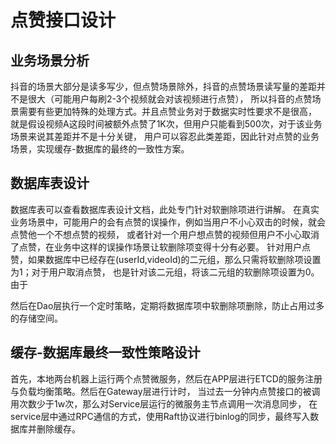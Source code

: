 # 点赞接口设计
## 业务场景分析
抖音的场景大部分是读多写少，但点赞场景除外，抖音的点赞场景读写量的差距并不是很大（可能用户每刷2-3个视频就会对该视频进行点赞），
所以抖音的点赞场景需要有些更加特殊的处理方式。并且点赞业务对于数据实时性要求不是很高，
就是假设视频A这段时间被额外点赞了1K次，但用户只能看到500次，对于该业务场景来说其差距并不是十分关键，
用户可以容忍此类差距，因此针对点赞的业务场景，实现缓存-数据库的最终的一致性方案。

## 数据库表设计
数据库表可以查看数据库表设计文档，此处专门针对软删除项进行讲解。
在真实业务场景中，可能用户的会有点赞的误操作，例如当用户不小心双击的时候，就会点赞他一个不想点赞的视频，
或者针对一个用户想点赞的视频但用户不小心取消了点赞，在业务中这样的误操作场景让软删除项变得十分有必要。
针对用户点赞，如果数据库中已经存在(userId,videoId)的二元组，那么只需将软删除项设置为1；对于用户取消点赞，
也是针对该二元组，将该二元组的软删除项设置为0。由于

然后在Dao层执行一个定时策略，定期将数据库项中软删除项删除，防止占用过多的存储空间。

## 缓存-数据库最终一致性策略设计
首先，本地两台机器上运行两个点赞微服务，然后在APP层进行ETCD的服务注册与负载均衡策略。然后在Gateway层进行计时，
当过去一分钟内点赞接口的被调用次数少于1w次，那么对Service层运行的微服务主节点调用一次消息同步，
在service层中通过RPC通信的方式，使用Raft协议进行binlog的同步，最终写入数据库并删除缓存。
